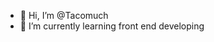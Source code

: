 - 👋 Hi, I’m @Tacomuch
- 🌱 I’m currently learning front end developing

<!---
Tacomuch/Tacomuch is a ✨ special ✨ repository because its `README.md` (this file) appears on your GitHub profile.
You can click the Preview link to take a look at your changes.
--->
